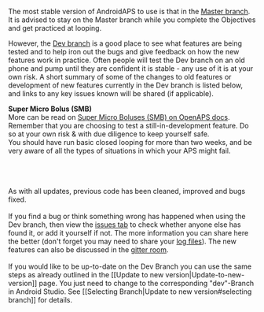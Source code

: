 The most stable version of AndroidAPS to use is that in the [Master branch](https://github.com/MilosKozak/AndroidAPS/tree/master).  It is advised to stay on the Master branch while you complete the Objectives and get practiced at looping.

However, the [Dev branch](https://github.com/MilosKozak/AndroidAPS/tree/dev) is a good place to see what features are being tested and to help iron out the bugs and give feedback on how the new features work in practice.  Often people will test the Dev branch on an old phone and pump until they are confident it is stable - any use of it is at your own risk.  A short summary of some of the changes to old features or development of new features currently in the Dev branch is listed below, and links to any key issues known will be shared (if applicable).

**Super Micro Bolus (SMB)**<br>
More can be read on [Super Micro Boluses (SMB) on OpenAPS docs](https://openaps.readthedocs.io/en/latest/docs/Customize-Iterate/oref1.html#understanding-smb).<br>
Remember that you are choosing to test a still-in-development feature. Do so at your own risk & with due diligence to keep yourself safe.<br>
You should have run basic closed looping for more than two weeks, and be very aware of all the types of situations in which your APS might fail.

<br><br><br>
As with all updates, previous code has been cleaned, improved and bugs fixed.
<br><br>
If you find a bug or think something wrong has happened when using the Dev branch, then view the [issues tab](https://github.com/MilosKozak/AndroidAPS/issues) to check whether anyone else has found it, or add it yourself if not.  The more information you can share here the better (don't forget you may need to share your [log files](https://github.com/MilosKozak/AndroidAPS/wiki/Accessing-logfiles)).  The new features can also be discussed in the [gitter room](https://gitter.im/MilosKozak/AndroidAPS).
<br><br>
If you would like to be up-to-date on the Dev Branch you can use the same steps as already outlined in the [[Update to new version|Update-to-new-version]] page. You just need to change to the corresponding "dev"-Branch in Android Studio. See [[Selecting Branch|Update to new version#selecting branch]] for details.